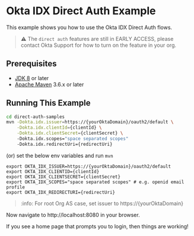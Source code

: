 # Okta IDX Direct Auth Example

This example shows you how to use the Okta IDX Direct Auth flows.

> :warning: The `direct auth` features are still in EARLY ACCESS, please contact Okta Support for how to turn on the feature in your org.

## Prerequisites

- [JDK 8](#jdk-8) or later
- [Apache Maven](#apache-maven) 3.6.x or later

## Running This Example

```bash
cd direct-auth-samples
mvn -Dokta.idx.issuer=https://{yourOktaDomain}/oauth2/default \
    -Dokta.idx.clientId={clientId} \
    -Dokta.idx.clientSecret={clientSecret} \ 
    -Dokta.idx.scopes="space separated scopes" 
    -Dokta.idx.redirectUri={redirectUri}
```

(or) set the below env variables and run `mvn`

```
export OKTA_IDX_ISSUER=https://{yourOktaDomain}/oauth2/default
export OKTA_IDX_CLIENTID={clientId}
export OKTA_IDX_CLIENTSECRET={clientSecret}
export OKTA_IDX_SCOPES="space separated scopes" # e.g. openid email profile
export OKTA_IDX_REDIRECTURI={redirectUri}
```

> :info: For root Org AS case, set issuer to https://{yourOktaDomain}

Now navigate to http://localhost:8080 in your browser.

If you see a home page that prompts you to login, then things are working!

[jdk-8]: https://www.oracle.com/java/technologies/javase/javase-jdk8-downloads.html
[apache-maven]: https://maven.apache.org/download.cgi